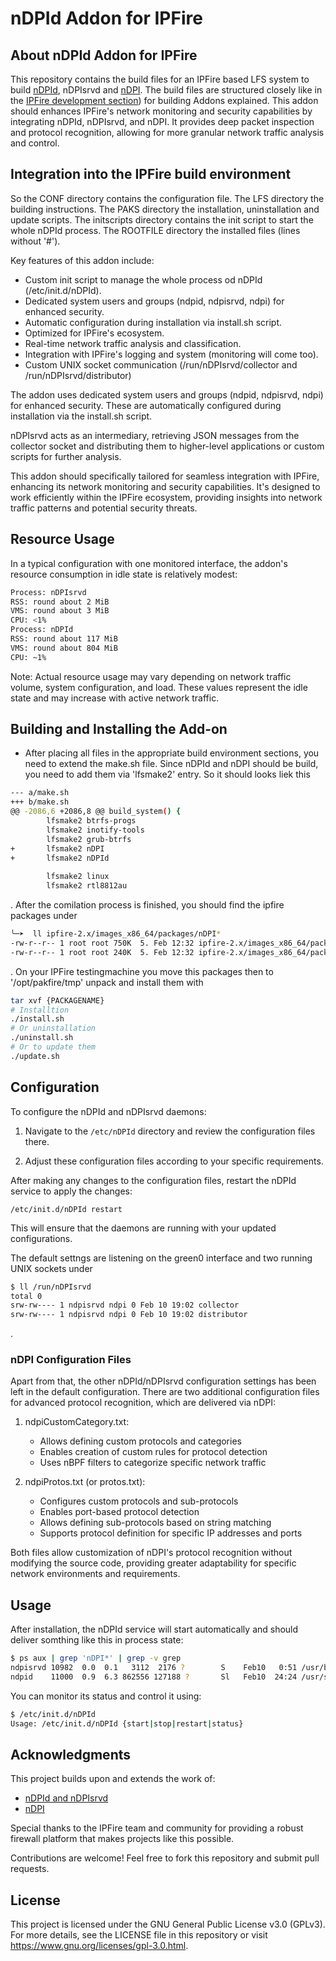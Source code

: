 # nDPId Addon for IPFire

## About nDPId Addon for IPFire

This repository contains the build files for an IPFire based LFS system to build [nDPId](https://github.com/utoni/nDPId), nDPIsrvd and [nDPI](https://github.com/ntop/nDPI). The build files are structured closely like in the [IPFire development section](https://www.ipfire.org/docs/devel/ipfire-2-x/build-howto)) for building Addons explained.
This addon should enhances IPFire's network monitoring and security capabilities by integrating nDPId, nDPIsrvd, and nDPI. It provides deep packet inspection and protocol recognition, allowing for more granular network traffic analysis and control.


## Integration into the IPFire build environment

So the CONF directory contains the configuration file.
The LFS directory the building instructions.
The PAKS directory the installation, uninstallation and update scripts.
The initscripts directory contains the init script to start the whole nDPId process.
The ROOTFILE directory the installed files (lines without '#').

Key features of this addon include:

- Custom init script to manage the whole process od nDPId (/etc/init.d/nDPId).
- Dedicated system users and groups (ndpid, ndpisrvd, ndpi) for enhanced security.
- Automatic configuration during installation via install.sh script.
- Optimized for IPFire's ecosystem.
- Real-time network traffic analysis and classification.
- Integration with IPFire's logging and system (monitoring will come too).
- Custom UNIX socket communication (/run/nDPIsrvd/collector and /run/nDPIsrvd/distributor)

The addon uses dedicated system users and groups (ndpid, ndpisrvd, ndpi) for enhanced security. These are automatically configured during installation via the install.sh script.

nDPIsrvd acts as an intermediary, retrieving JSON messages from the collector socket and distributing them to higher-level applications or custom scripts for further analysis.

This addon should specifically tailored for seamless integration with IPFire, enhancing its network monitoring and security capabilities. It's designed to work efficiently within the IPFire ecosystem, providing insights into network traffic patterns and potential security threats.

## Resource Usage

In a typical configuration with one monitored interface, the addon's resource consumption in idle state is relatively modest:

```bash
Process: nDPIsrvd
RSS: round about 2 MiB
VMS: round about 3 MiB
CPU: <1%
Process: nDPId
RSS: round about 117 MiB
VMS: round about 804 MiB
CPU: ~1%
```

Note: Actual resource usage may vary depending on network traffic volume, system configuration, and load. These values represent the idle state and may increase with active network traffic.

## Building and Installing the Add-on

- After placing all files in the appropriate build environment sections, you need to extend the make.sh file. Since nDPId and nDPI should be build, you need to add them via 'lfsmake2' entry. So it should looks liek this

```bash
--- a/make.sh
+++ b/make.sh
@@ -2086,6 +2086,8 @@ build_system() {
        lfsmake2 btrfs-progs
        lfsmake2 inotify-tools
        lfsmake2 grub-btrfs
+       lfsmake2 nDPI
+       lfsmake2 nDPId
 
        lfsmake2 linux
        lfsmake2 rtl8812au
```

. After the comilation process is finished, you should find the ipfire packages under 

```bash
╰─➤  ll ipfire-2.x/images_x86_64/packages/nDPI*
-rw-r--r-- 1 root root 750K  5. Feb 12:32 ipfire-2.x/images_x86_64/packages/nDPI-4.13_dev-1.ipfire
-rw-r--r-- 1 root root 240K  5. Feb 12:32 ipfire-2.x/images_x86_64/packages/nDPId-1.7.1_dev-1.ipfire
```
. On your IPFire testingmachine you move this packages then to '/opt/pakfire/tmp' unpack and install them with
```bash
tar xvf {PACKAGENAME}
# Installtion
./install.sh
# Or uninstallation
./uninstall.sh
# Or to update them
./update.sh
```

## Configuration

To configure the nDPId and nDPIsrvd daemons:

1. Navigate to the `/etc/nDPId` directory and review the configuration files there.

2. Adjust these configuration files according to your specific requirements.

After making any changes to the configuration files, restart the nDPId service to apply the changes:

`/etc/init.d/nDPId restart`


This will ensure that the daemons are running with your updated configurations.

The default settngs are listening on the green0 interface and two running UNIX sockets under
```bash
$ ll /run/nDPIsrvd            
total 0
srw-rw---- 1 ndpisrvd ndpi 0 Feb 10 19:02 collector
srw-rw---- 1 ndpisrvd ndpi 0 Feb 10 19:02 distributor
```
.

### nDPI Configuration Files

Apart from that, the other nDPId/nDPIsrvd configuration settings has been left in the default configuration. There are two additional configuration files for advanced protocol recognition, which are delivered via nDPI:

1. ndpiCustomCategory.txt:
   - Allows defining custom protocols and categories
   - Enables creation of custom rules for protocol detection
   - Uses nBPF filters to categorize specific network traffic

2. ndpiProtos.txt (or protos.txt):
   - Configures custom protocols and sub-protocols
   - Enables port-based protocol detection
   - Allows defining sub-protocols based on string matching
   - Supports protocol definition for specific IP addresses and ports

Both files allow customization of nDPI's protocol recognition without modifying the source code, providing greater adaptability for specific network environments and requirements.


## Usage

After installation, the nDPId service will start automatically and should deliver somthing like this in process state:

```bash
$ ps aux | grep 'nDPI*' | grep -v grep
ndpisrvd 10982  0.0  0.1   3112  2176 ?        S    Feb10   0:51 /usr/bin/nDPIsrvd -f /etc/nDPId/nDPIsrvd.conf -L /var/log/nDPId/ndpisrvd.log
ndpid    11000  0.9  6.3 862556 127188 ?       Sl   Feb10  24:24 /usr/sbin/nDPId -f /etc/nDPId/nDPId.conf -L /var/log/nDPId/ndpid.log
```


You can monitor its status and control it using:
```bash
$ /etc/init.d/nDPId             
Usage: /etc/init.d/nDPId {start|stop|restart|status}
```

## Acknowledgments


This project builds upon and extends the work of:
- [nDPId and nDPIsrvd](https://github.com/utoni/nDPId)
- [nDPI](https://github.com/ntop/nDPI)

Special thanks to the IPFire team and community for providing a robust firewall platform that makes projects like this possible.

Contributions are welcome! Feel free to fork this repository and submit pull requests.



## License

This project is licensed under the GNU General Public License v3.0 (GPLv3). For more details, see the LICENSE file in this repository or visit https://www.gnu.org/licenses/gpl-3.0.html.


